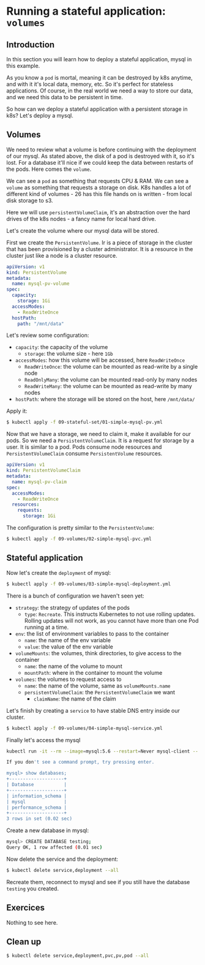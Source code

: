 # Running a stateful application: `volumes`

## Introduction

In this section you will learn how to deploy a stateful application, mysql in this example.

As you know a `pod` is mortal, meaning it can be destroyed by k8s anytime, and with it it's local data, memory, etc. So it's perfect for stateless applications. Of course, in the real world we need a way to store our data, and we need this data to be persistent in time.

So how can we deploy a stateful application with a persistent storage in k8s? Let's deploy a mysql.

## Volumes

We need to review what a volume is before continuing with the deployment of our mysql. As stated above, the disk of a pod is destroyed with it, so it's lost. For a database it'll nice if we could keep the data between restarts of the pods. Here comes the `volume`.

We can see a `pod` as something that requests CPU & RAM. We can see a `volume` as something that requests a storage on disk. K8s handles a lot of different kind of volumes - 26 has this file hands on is written - from local disk storage to s3.

Here we will use `persistentVolumeClaim`, it's an abstraction over the hard drives of the k8s nodes - a fancy name for local hard drive.

Let's create the volume where our mysql data will be stored.

First we create the `PersistentVolume`. Ir is a piece of storage in the cluster that has been provisioned by a cluster administrator. It is a resource in the cluster just like a node is a cluster resource.

```yaml
apiVersion: v1
kind: PersistentVolume
metadata:
  name: mysql-pv-volume
spec:
  capacity:
    storage: 1Gi
  accessModes:
    - ReadWriteOnce
  hostPath:
    path: "/mnt/data"
```

Let's review some configuration:

* `capacity`: the capacity of the volume
  * `storage`: the volume size - here `1Gb`
* `accessModes`: how this volume will be accessed, here `ReadWriteOnce`
  * `ReadWriteOnce`: the volume can be mounted as read-write by a single node
  * `ReadOnlyMany`: the volume can be mounted read-only by many nodes
  * `ReadWriteMany`: the volume can be mounted as read-write by many nodes
* `hostPath`: where the storage will be stored on the host, here `/mnt/data/`

Apply it:

```bash
$ kubectl apply -f 09-stateful-set/01-simple-mysql-pv.yml
```

Now that we have a storage, we need to claim it, make it available for our pods. So we need a `PersistentVolumeClaim`. It is a request for storage by a user. It is similar to a pod. Pods consume node resources and `PersistentVolumeClaim` consume `PersistentVolume` resources.

```yml
apiVersion: v1
kind: PersistentVolumeClaim
metadata:
  name: mysql-pv-claim
spec:
  accessModes:
    - ReadWriteOnce
  resources:
    requests:
      storage: 1Gi
```

The configuration is pretty similar to the `PersistentVolume`:

```bash
$ kubectl apply -f 09-volumes/02-simple-mysql-pvc.yml
```

## Stateful application

Now let's create the `deployment` of mysql:

```bash
$ kubectl apply -f 09-volumes/03-simple-mysql-deployment.yml
```

There is a bunch of configuration we haven't seen yet:

* `strategy`: the strategy of updates of the pods
  * `type`: `Recreate`. This instructs Kubernetes to not use rolling updates. Rolling updates will not work, as you cannot have more than one Pod running at a time.
* `env`: the list of environment variables to pass to the container
  * `name`: the name of the env variable
  * `value`: the value of the env variable
* `volumeMounts`: the volumes, think directories, to give access to the container
  * `name`: the name of the volume to mount
  * `mountPath`: where in the container to mount the volume
* `volumes`: the volumes to request access to
  * `name`: the name of the volume, same as `volumeMounts.name`
  * `persistentVolumeClaim`: the `PersistentVolumeClaim` we want
    * `claimName`: the name of the claim

Let's finish by creating a `service` to have stable DNS entry inside our cluster.

```bash
$ kubectl apply -f 09-volumes/04-simple-mysql-service.yml
```

Finally let's access the mysql
```bash
kubectl run -it --rm --image=mysql:5.6 --restart=Never mysql-client -- mysql -h mysql -ppassword

If you don't see a command prompt, try pressing enter.

mysql> show databases;
+--------------------+
| Database           |
+--------------------+
| information_schema |
| mysql              |
| performance_schema |
+--------------------+
3 rows in set (0.02 sec)
```

Create a new database in mysql:

```bash
mysql> CREATE DATABASE testing;
Query OK, 1 row affected (0.01 sec)
```

Now delete the service and the deployment:

```bash
$ kubectl delete service,deployment --all
```

Recreate them, reconnect to mysql and see if you still have the database `testing` you created.

## Exercices

Nothing to see here.

## Clean up

```bash
$ kubectl delete service,deployment,pvc,pv,pod --all
```